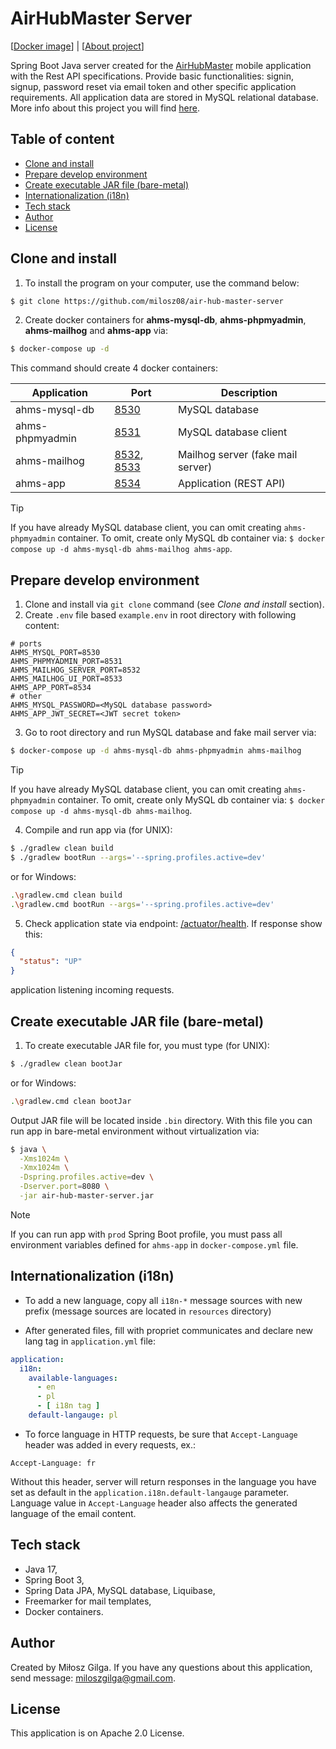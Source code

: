 # AirHubMaster Server

[[Docker image](https://hub.docker.com/r/milosz08/air-hub-master-server)] |
[[About project](https://miloszgilga.pl/project/air-hub-master-server)]

Spring Boot Java server created for the [AirHubMaster](https://github.com/Lettulouz/AirHubMaster) mobile application
with the Rest API specifications. Provide basic functionalities: signin, signup, password reset via email token and
other specific application requirements. All application data are stored in MySQL relational database. More info about
this project you will find [here](https://github.com/Lettulouz/AirHubMaster).

## Table of content

* [Clone and install](#clone-and-install)
* [Prepare develop environment](#prepare-develop-environment)
* [Create executable JAR file (bare-metal)](#create-executable-jar-file-bare-metal)
* [Internationalization (i18n)](#internationalization-i18n)
* [Tech stack](#tech-stack)
* [Author](#author)
* [License](#license)

## Clone and install

1. To install the program on your computer, use the command below:

```bash
$ git clone https://github.com/milosz08/air-hub-master-server
```

2. Create docker containers for **ahms-mysql-db**, **ahms-phpmyadmin**, **ahms-mailhog** and **ahms-app** via:

```bash
$ docker-compose up -d
```

This command should create 4 docker containers:

| Application     | Port                                                         | Description                       |
|-----------------|--------------------------------------------------------------|-----------------------------------|
| ahms-mysql-db   | [8530](http://localhost:8530)                                | MySQL database                    |
| ahms-phpmyadmin | [8531](http://localhost:8531)                                | MySQL database client             |
| ahms-mailhog    | [8532](http://localhost:8532), [8533](http://localhost:8533) | Mailhog server (fake mail server) |
| ahms-app        | [8534](http://localhost:8534)                                | Application (REST API)            |

> [!TIP]
> If you have already MySQL database client, you can omit creating `ahms-phpmyadmin` container. To omit, create only
> MySQL db container via: `$ docker compose up -d ahms-mysql-db ahms-mailhog ahms-app`.

## Prepare develop environment

1. Clone and install via `git clone` command (see *Clone and install* section).
2. Create `.env` file based `example.env` in root directory with following content:

```properties
# ports
AHMS_MYSQL_PORT=8530
AHMS_PHPMYADMIN_PORT=8531
AHMS_MAILHOG_SERVER_PORT=8532
AHMS_MAILHOG_UI_PORT=8533
AHMS_APP_PORT=8534
# other
AHMS_MYSQL_PASSWORD=<MySQL database password>
AHMS_APP_JWT_SECRET=<JWT secret token>
```

3. Go to root directory and run MySQL database and fake mail server via:

```bash
$ docker-compose up -d ahms-mysql-db ahms-phpmyadmin ahms-mailhog
```

> [!TIP]
> If you have already MySQL database client, you can omit creating `ahms-phpmyadmin` container. To omit, create only
> MySQL db container via: `$ docker compose up -d ahms-mysql-db ahms-mailhog`.

4. Compile and run app via (for UNIX):

```bash
$ ./gradlew clean build
$ ./gradlew bootRun --args='--spring.profiles.active=dev'
```

or for Windows:

```bash
.\gradlew.cmd clean build
.\gradlew.cmd bootRun --args='--spring.profiles.active=dev'
```

5. Check application state via endpoint: [/actuator/health](http://localhost:8534/actuator/health).
   If response show this:

```json
{
  "status": "UP"
}
```

application listening incoming requests.

## Create executable JAR file (bare-metal)

1. To create executable JAR file for, you must type (for UNIX):

```bash
$ ./gradlew clean bootJar
```

or for Windows:

```bash
.\gradlew.cmd clean bootJar
```

Output JAR file will be located inside `.bin` directory. With this file you can run app in bare-metal environment
without virtualization via:

```bash
$ java \
  -Xms1024m \
  -Xmx1024m \
  -Dspring.profiles.active=dev \
  -Dserver.port=8080 \
  -jar air-hub-master-server.jar
```

> [!NOTE]
> If you can run app with `prod` Spring Boot profile, you must pass all environment variables defined for `ahms-app` in
> `docker-compose.yml` file.

## Internationalization (i18n)

* To add a new language, copy all `i18n-*` message sources with new prefix (message sources are located in `resources`
  directory)

* After generated files, fill with propriet communicates and declare new lang tag in `application.yml` file:

```yml
application:
  i18n:
    available-languages:
      - en
      - pl
      - [ i18n tag ]
    default-langauge: pl
```

* To force language in HTTP requests, be sure that `Accept-Language` header was added in every requests, ex.:

```
Accept-Language: fr
```

Without this header, server will return responses in the language you have set as default in the
`application.i18n.default-langauge` parameter. Language value in `Accept-Language` header also affects the generated
language of the email content.

## Tech stack

* Java 17,
* Spring Boot 3,
* Spring Data JPA, MySQL database, Liquibase,
* Freemarker for mail templates,
* Docker containers.

## Author

Created by Miłosz Gilga. If you have any questions about this application, send
message: [miloszgilga@gmail.com](mailto:miloszgilga@gmail.com).

## License

This application is on Apache 2.0 License.
